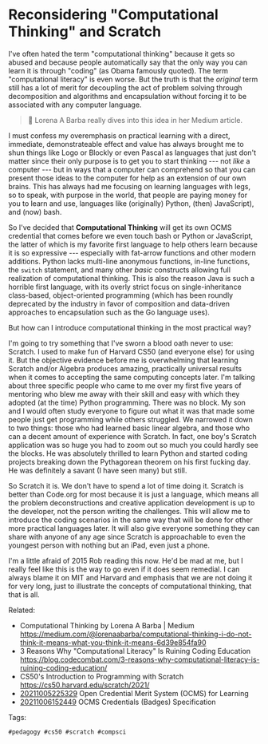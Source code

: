 # Reconsidering "Computational Thinking" and Scratch

I've often hated the term "computational thinking" because it gets so
abused and because people automatically say that the only way you can
learn it is through "coding" (as Obama famously quoted).  The term
"computational literacy" is even worse. But the truth is that the
*original* term still has a lot of merit for decoupling the act of
problem solving through decomposition and algorithms and encapsulation
without forcing it to be associated with any computer language. 

> 💬
> Lorena A Barba really dives into this idea in her Medium article.

I must confess my overemphasis on practical learning with a direct,
immediate, demonstrateable effect and value has always brought me to
shun things like Logo or Blockly or even Pascal as languages that just
don't matter since their only purpose is to get you to start thinking
--- not *like* a computer --- but in ways that a computer can comprehend
so that you can present those ideas to the computer for help as an
extension of our own brains. This has always had me focusing on learning
languages with legs, so to speak, with purpose in the world, that people
are paying money for you to learn and use, languages like (originally)
Python, (then) JavaScript), and (now) bash.

So I've decided that **Computational Thinking** will get its own OCMS
credential that comes before we even touch bash or Python or JavaScript,
the latter of which is my favorite first language to help others learn
because it is so expressive --- especially with fat-arrow functions and
other modern additions. Python lacks multi-line anonymous functions,
in-line functions, the `switch` statement, and many other *basic*
constructs allowing full realization of computational thinking. This is
also the reason Java is such a horrible first language, with its overly
strict focus on single-inheritance class-based, object-oriented
programming (which has been roundly deprecated by the industry in favor
of composition and data-driven approaches to encapsulation such as the
Go language uses).

But how can I introduce computational thinking in the most practical way?

I'm going to try something that I've sworn a blood oath never to use:
Scratch. I used to make fun of Harvard CS50 (and everyone else) for
using it. But the objective evidence before me is overwhelming that
learning Scratch and/or Algebra produces amazing, practically universal
results when it comes to accepting the same computing concepts later.
I'm talking about three specific people who came to me over my first
five years of mentoring who blew me away with their skill and easy with
which they adopted (at the time) Python programming. There was no block.
My son and I would often study everyone to figure out what it was that
made some people just get programming while others struggled. We
narrowed it down to two things: those who had learned basic linear
algebra, and those who can a decent amount of experience with Scratch.
In fact, one boy's Scratch application was so huge you had to zoom out
so much you could hardly see the blocks. He was absolutely thrilled to
learn Python and started coding projects breaking down the Pythagorean
theorem on his first fucking day. He was definitely a savant (I have
seen many) but still.

So Scratch it is. We don't have to spend a lot of time doing it. Scratch
is better than Code.org for most because it is just a language, which
means all the problem deconstructions and creative application
development is up to the developer, not the person writing the
challenges. This will allow me to introduce the coding scenarios in the
same way that will be done for other more practical languages later. It
will also give everyone something they can share with anyone of any age
since Scratch is approachable to even the youngest person with nothing
but an iPad, even just a phone.

I'm a little afraid of 2015 Rob reading this now. He'd be mad at me, but
I really feel like this is the way to go even if it does seem remedial.
I can always blame it on MIT and Harvard and emphasis that we are not
doing it for very long, just to illustrate the concepts of computational
thinking, that that is all.

Related:

* Computational Thinking by Lorena A Barba \| Medium  
  <https://medium.com/@lorenaabarba/computational-thinking-i-do-not-think-it-means-what-you-think-it-means-6d39e854fa90>
* 3 Reasons Why \"Computational Literacy\" Is Ruining Coding Education  
  <https://blog.codecombat.com/3-reasons-why-computational-literacy-is-ruining-coding-education/>
* CS50\'s Introduction to Programming with Scratch  
  <https://cs50.harvard.edu/scratch/2021/>
* [20211005225329](/20211005225329/) Open Credential Merit System (OCMS) for Learning
* [20211006152449](/20211006152449/) OCMS Credentials (Badges) Specification

Tags:

    #pedagogy #cs50 #scratch #compsci
